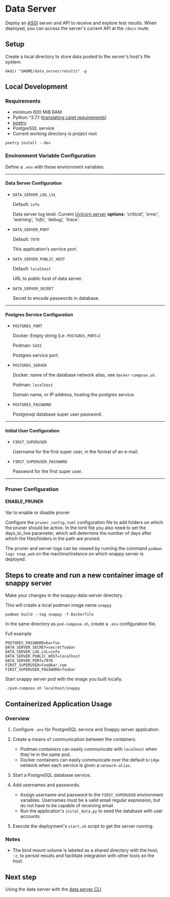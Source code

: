 # Data Server

Deploy an [ASGI](https://asgi.readthedocs.io/en/latest/introduction.html) server and API to receive and explore test results. When deployed, you can access the server's current API at the `/docs` route.

## Setup

Create a local directory to store data posted to the server's host's file system.

```shell
mkdir "$HOME/data_server/results" -p
```

## Local Development

### Requirements

* minimum 600 MiB RAM
* Python ^3.7.1 ([translating caret requirements](https://python-poetry.org/docs/versions/))
* [poetry](https://python-poetry.org/docs/#installation)
* PostgreSQL service
* Current working directory is project root

```shell
poetry install --dev
```

### Environment Variable Configuration

Define a `.env` with these environment variables.

---

#### Data Server Configuration

* `DATA_SERVER_LOG_LVL`

    Default: `info`

    Data server log level. Current [Uvicorn server](https://www.uvicorn.org) **options:** *'critical', 'error', 'warning', 'info', 'debug', 'trace'.*

* `DATA_SERVER_PORT`

    Default: `7070`

    This application's service port.

* `DATA_SERVER_PUBLIC_HOST`

    Default: `localhost`

    URL to public host of data server.

* `DATA_SERVER_SECRET`

    Secret to encode passwords in database.

---

#### Postgres Service Configuration

* `POSTGRES_PORT`

    Docker: Empty string  (i.e. `POSTGRES_PORT=`)

    Podman: `5432`

    Postgres service port.

* `POSTGRES_SERVER`

    Docker: name of the database network alias, see `docker-compose.sh`.

    Podman: `localhost`

    Domain name, or IP address, hosting the postgres service.

* `POSTGRES_PASSWORD`

    Postgresql database super user password.

---

#### Initial User Configuration

* `FIRST_SUPERUSER`

    Username for the first super user, in the format of an e-mail.

* `FIRST_SUPERUSER_PASSWORD`

    Password for the first super user.

---

### Pruner Configuration

#### ENABLE_PRUNER

Var to enable or disable pruner

Configure the `pruner_config.toml` configuration file to add folders on which the pruner should be active. In the toml file you also need to set the days_to_live parameter, which will determine the number of days after which the files/folders in the path are pruned.

The pruner and server logs can be viewed by running the command `podman logs snap_web` on the machine/instance on which snappy server is deployed.

## Steps to create and run a new container image of snappy server

Make your changes in the snappy-data-server directory.

This will create a local podman image name `snappy`

```shell
podman build --tag snappy -f Dockerfile
```

In the same directory as `pod-compose.sh`, create a `.env` configuration file.

Full example

```shell
POSTGRES_PASSWORD=barfoo
DATA_SERVER_SECRET=secretfoobar
DATA_SERVER_LOG_LVL=info
DATA_SERVER_PUBLIC_HOST=localhost
DATA_SERVER_PORT=7070
FIRST_SUPERUSER=foo@bar.com
FIRST_SUPERUSER_PASSWORD=foobar
```

Start snappy server pod with the image you built locally.

```shell
./pod-compose.sh localhost/snappy
```

## Containerized Application Usage

### Overview

1. Configure `.env` for PostgreSQL service and Snappy server application.

2. Create a means of communication between the containers.
    * Podman containers can easily communicate with `localhost` when they're in the same pod.
    * Docker containers can easily communicate over the default `bridge` network when each service is given a `network-alias`.

3. Start a PostgreSQL database service.

4. Add usernames and passwords.
    * Assign username and password to the `FIRST_SUPERUSER` environment variables. Usernames must be a valid email regular expression, but do not have to be capable of receiving email.
    * Run the application's `inital_data.py` to seed the database with user accounts.

5. Execute the deployment's `start.sh` script to get the server running.

### Notes

* The bind mount volume is labeled as a shared directory with the host, `:z`, to persist results and facilitate integration with other tools on the host.

## Next step

Using the data server with the [data server CLI](https://github.com/cloud-bulldozer/data-server-cli)
